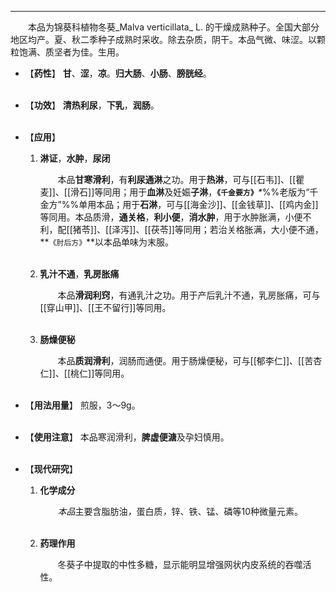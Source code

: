 ---
&emsp;&emsp;本品为锦葵科植物冬葵_Malva verticillata_ L. 的干燥成熟种子。全国大部分地区均产。夏、秋二季种子成熟时采收。除去杂质，阴干。本品气微、味涩。以颗粒饱满、质坚者为佳。生用。

- 【**药性**】
	**甘**、**涩**，**凉**。**归大肠**、**小肠**、**膀胱经**。<br></br>

- 【**功效**】
	**清热利尿**，**下乳**，**润肠**。<br></br>

- 【**应用**】
	1. **淋证**，**水肿**，**尿闭**
		
		&emsp;&emsp;本品**甘寒滑利**，有**利尿通淋**之功。用于**热淋**，可与[[石韦]]、[[瞿麦]]、[[滑石]]等同用；用于**血淋**及妊娠**子淋**，**`《千金要方》`**<dfn>\*</dfn>%%老版为“千金方”%%单用本品；用于**石淋**，可与[[海金沙]]、[[金钱草]]、[[鸡内金]]等同用。本品质滑，**通关格**，**利小便**，**消水肿**，用于水肿胀满，小便不利，配[[猪苓]]、[[泽泻]]、[[茯苓]]等同用；若治关格胀满，大小便不通，**`《肘后方》`**以本品单味为末服。<br></br>
	
	2. **乳汁不通**，**乳房胀痛**
		
		&emsp;&emsp;本品**滑润利窍**，有通乳汁之功。用于产后乳汁不通，乳房胀痛，可与[[穿山甲]]、[[王不留行]]等同用。<br></br>
	
	3. **肠燥便秘**
		
		&emsp;&emsp;本品**质润滑利**，润肠而通便。用于肠燥便秘，可与[[郁李仁]]、[[苦杏仁]]、[[桃仁]]等同用。<br></br>

- 【**用法用量**】
	煎服，3～9g。<br></br>

- 【**使用注意**】
	本品寒润滑利，**脾虚便溏**及孕妇慎用。<br></br>

- 【**现代研究**】
	1. **化学成分**
		
		&emsp;&emsp;<dfn>本品</dfn>主要含脂肪油<dfn>，</dfn>蛋白质<dfn>，</dfn>锌、铁、锰、磷等10种微量元素。<br></br>
	
	2. **药理作用**
		
		&emsp;&emsp;冬葵子中提取的中性多糖，显示能明显增强网状内皮系统的吞噬活性。